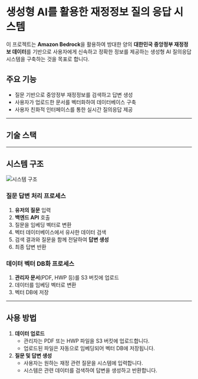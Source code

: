 # 생성형 AI를 활용한 재정정보 질의 응답 시스템

이 프로젝트는 **Amazon Bedrock**을 활용하여 방대한 양의 **대한민국 중앙정부 재정정보 데이터**를 기반으로 사용자에게 신속하고 정확한 정보를 제공하는 생성형 AI 질의응답 시스템을 구축하는 것을 목표로 합니다. 

## 주요 기능
- 질문 기반으로 중앙정부 재정정보를 검색하고 답변 생성
- 사용자가 업로드한 문서를 벡터화하여 데이터베이스 구축
- 사용자 친화적 인터페이스를 통한 실시간 질의응답 제공  

---

## 기술 스택


---

## 시스템 구조

![시스템 구조](https://github.com/user-attachments/assets/4037c4cb-9819-4d65-b97a-2de3ce1fd225)

### 질문 답변 처리 프로세스
1. **유저의 질문** 입력
2. **백엔드 API** 호출
3. 질문을 임베딩 벡터로 변환
4. 벡터 데이터베이스에서 유사한 데이터 검색
5. 검색 결과와 질문을 함께 전달하여 **답변 생성**
6. 최종 답변 반환  

### 데이터 벡터 DB화 프로세스
1. **관리자 문서**(PDF, HWP 등)를 S3 버킷에 업로드  
2. 데이터를 임베딩 벡터로 변환  
3. 벡터 DB에 저장  

---

## 사용 방법
1. **데이터 업로드**  
   - 관리자는 PDF 또는 HWP 파일을 S3 버킷에 업로드합니다.  
   - 업로드된 파일은 자동으로 임베딩되어 벡터 DB에 저장됩니다.  
2. **질문 및 답변 생성**  
   - 사용자는 원하는 재정 관련 질문을 시스템에 입력합니다.  
   - 시스템은 관련 데이터를 검색하여 답변을 생성하고 반환합니다.  
